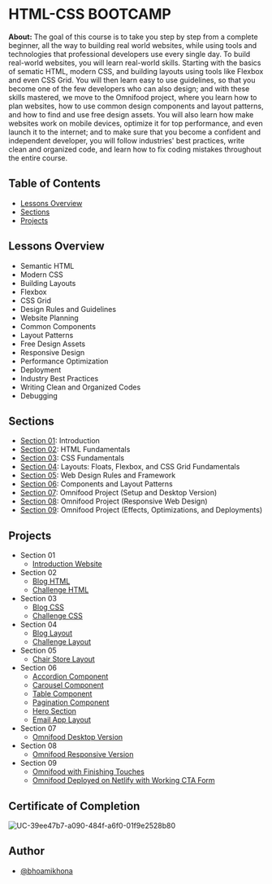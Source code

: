 # HTML-CSS BOOTCAMP

**About:** The goal of this course is to take you step by step from a complete beginner, all the way to building real world websites, while using tools and technologies that professional developers use every single day. To build real-world websites, you will learn real-world skills. Starting with the basics of sematic HTML, modern CSS, and building layouts using tools like Flexbox and even CSS Grid. You will then learn easy to use guidelines, so that you become one of the few developers who can also design; and with these skills mastered, we move to the Omnifood project, where you learn how to plan websites, how to use common design components and layout patterns, and how to find and use free design assets. You will also learn how make websites work on mobile devices, optimize it for top performance, and even launch it to the internet; and to make sure that you become a confident and independent developer, you will follow industries' best practices, write clean and organized code, and learn how to fix coding mistakes throughout the entire course.

## Table of Contents

- [Lessons Overview](#lessons-overview)
- [Sections](#sections)
- [Projects](#projects)

## Lessons Overview

- Semantic HTML
- Modern CSS
- Building Layouts
- Flexbox
- CSS Grid
- Design Rules and Guidelines
- Website Planning
- Common Components
- Layout Patterns
- Free Design Assets
- Responsive Design
- Performance Optimization
- Deployment
- Industry Best Practices
- Writing Clean and Organized Codes
- Debugging

## Sections

- [Section 01](https://github.com/bhoamikhona/html-css-bootcamp/tree/main/Section%2001): Introduction
- [Section 02](https://github.com/bhoamikhona/html-css-bootcamp/tree/main/Section%2002): HTML Fundamentals
- [Section 03](https://github.com/bhoamikhona/html-css-bootcamp/tree/main/Section%2003): CSS Fundamentals
- [Section 04](https://github.com/bhoamikhona/html-css-bootcamp/tree/main/Section%2004): Layouts: Floats, Flexbox, and CSS Grid Fundamentals
- [Section 05](https://github.com/bhoamikhona/html-css-bootcamp/tree/main/Section%2005): Web Design Rules and Framework
- [Section 06](https://github.com/bhoamikhona/html-css-bootcamp/tree/main/Section%2006): Components and Layout Patterns
- [Section 07](https://github.com/bhoamikhona/html-css-bootcamp/tree/main/Section%2007): Omnifood Project (Setup and Desktop Version)
- [Section 08](https://github.com/bhoamikhona/html-css-bootcamp/tree/main/Section%2008): Omnifood Project (Responsive Web Design)
- [Section 09](https://github.com/bhoamikhona/html-css-bootcamp/tree/main/Section%2009): Omnifood Project (Effects, Optimizations, and Deployments)

## Projects

- Section 01
  - [Introduction Website](https://bhoamikhona.github.io/html-css-bootcamp/Section%2001/index.html)
- Section 02
  - [Blog HTML](https://bhoamikhona.github.io/html-css-bootcamp/Section%2002/index.html)
  - [Challenge HTML](https://bhoamikhona.github.io/html-css-bootcamp/Section%2002/challenge.html)
- Section 03
  - [Blog CSS](https://bhoamikhona.github.io/html-css-bootcamp/Section%2003/index.html)
  - [Challenge CSS](https://bhoamikhona.github.io/html-css-bootcamp/Section%2003/challenge.html)
- Section 04
  - [Blog Layout](https://bhoamikhona.github.io/html-css-bootcamp/Section%2004/index.html)
  - [Challenge Layout](https://bhoamikhona.github.io/html-css-bootcamp/Section%2004/challenge.html)
- Section 05
  - [Chair Store Layout](https://bhoamikhona.github.io/html-css-bootcamp/Section%2005/index.html)
- Section 06
  - [Accordion Component](https://bhoamikhona.github.io/html-css-bootcamp/Section%2006/01-accordion.html)
  - [Carousel Component](https://bhoamikhona.github.io/html-css-bootcamp/Section%2006/02-carousel.html)
  - [Table Component](https://bhoamikhona.github.io/html-css-bootcamp/Section%2006/03-table.html)
  - [Pagination Component](https://bhoamikhona.github.io/html-css-bootcamp/Section%2006/04-pagination.html)
  - [Hero Section](https://bhoamikhona.github.io/html-css-bootcamp/Section%2006/05-hero.html)
  - [Email App Layout](https://bhoamikhona.github.io/html-css-bootcamp/Section%2006/06-app-layout.html)
- Section 07
  - [Omnifood Desktop Version](https://bhoamikhona.github.io/html-css-bootcamp/Section%2007/index.html)
- Section 08
  - [Omnifood Responsive Version](https://bhoamikhona.github.io/html-css-bootcamp/Section%2008/index.html)
- Section 09
  - [Omnifood with Finishing Touches](file:///C:/Users/Steam/Documents/Web%20Development/html-css-bootcamp/Section%2009/index.html)
  - [Omnifood Deployed on Netlify with Working CTA Form](https://omnifood-bhoami.netlify.app/)

## Certificate of Completion

![UC-39ee47b7-a090-484f-a6f0-01f9e2528b80](https://github.com/bhoamikhona/html-css-bootcamp/assets/50435319/2b402608-9c01-43c7-9e7f-937bafe0aaa3)

## Author

- [@bhoamikhona](https://github.com/bhoamikhona)
